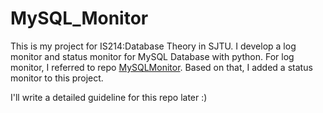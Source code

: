# MySQL_Monitor
This is my project for IS214:Database Theory in SJTU. I develop a log monitor and status monitor for MySQL Database with python. For log monitor, I referred to repo [MySQLMonitor](https://github.com/TheKingOfDuck/MySQLMonitor). Based on that, I added a status monitor to this project.

I'll write a detailed guideline for this repo later :)
